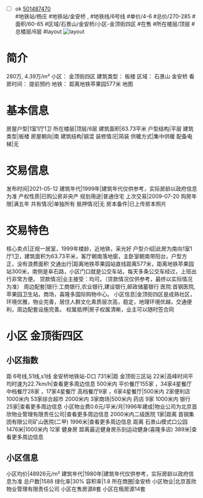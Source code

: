 - [ ] ok [501487470](https://bj.5i5j.com/ershoufang/501487470.html)  
 #地铁站/杨庄 #地铁站/金安桥 ,  #地铁线/6号线
#单价/4-6 #总价/270-285 #面积/60-65   #区域/石景山/金安桥/小区-金顶街四区 #在售 #所在楼层/顶层 #总楼层/6层 #layout 
![layout](http://image2a.5i5j.com/bdir/layout/cb3e5e4a5f324031b0151ffe4f88a89d.jpg_P5.jpg) 
# 简介 
 280万,  4.39万/m² 
小区： 金顶街四区
建筑类型： 板楼
区域： 石景山 金安桥
看房时间： 提前预约
地铁： 距离地铁苹果园577米 地图
# 基本信息 
 房屋户型|1室1厅1卫
所在楼层|顶层/6层
建筑面积|63.73平米
户型结构|平层
建筑类型|板楼
房屋朝向|南
建筑结构|钢混
装修情况|简装
供暖方式|集中供暖
配备电梯|无
# 交易信息 
 发布时间|2021-05-12
建筑年代|1999年|建筑年代仅供参考，实际房龄以政府信息为准
产权性质|已购公房非央产
规划用途|普通住宅
上次交易|2009-07-20
购房年限|满五年
共有情况|单独所有
抵押情况|无
房本备件|已上传房本照片
# 交易特色 
 核心卖点|正规一居室，1999年楼龄，近地铁，采光好
户型介绍|此房为南向1室1厅1卫，建筑面积为63.73平米，客厅朝南落地窗，主卧室朝南带阳台，户型方正，没有浪费面积
交通出行|距离地铁苹果园站直线距离577米，距离地铁苹果园站300米，南侧是阜石路，小区门口就是公交车站，每天多条公交车经过，上班出行非常方便。
贷款情况|业主接受：均可。（贷款情况仅供参考，最终以实际情况为准）
周边配套|银行:工商银行,农业银行,建设银行,邮政储蓄银行 医院:首钢医院,苹果园卫生站，商场，喜隆多国际购物中心。
小区信息|金顶街四区是成熟社区，环境优雅，物业完善，居住人群文化素质层次高，稳定，地理环境优越，交通便利，周边配套设施完善。
权属抵押|房子权属清晰，业主可以随时签合同
# 小区 金顶街四区
## 小区指数 
 距 6号线,S1线,s1线 金安桥地铁站-D口 731米|距 金顶街三区站 22米|高峰时间平均时速为22.7km/h|查看更多周边信息
500米内 平价餐厅155家 ，34家4星餐厅
中档餐厅28家 ，17家4星餐厅
高档餐厅9家 ，6家4星餐厅|500米内 2家便利店
1000米内 53家综合超市
2000米内 3家商场|500米内 药店 9家
1000米内 银行 25家|查看更多周边信息
小区物业费0.6元/平米/月|1996年建成|物业公司为北京首欣物业管理有限责任公司|查看更多周边信息
2000米内二级医院 1家|距离 首钢集团有限公司矿山医院(二甲)  1996米|查看更多周边信息
距离 石景山模式口公园 1476米|1000米内 12家 健身房
距离最近健身房乐刻运动健身(喜隆多店) 389米|查看更多周边信息
## 小区信息 
 小区均价|48926元/m²
建筑年代|1980年|建筑年代仅供参考，实际房龄以政府信息为准
总户数|1588
绿化率|30%
容积率|1.8
所在商圈|金安桥
小区物业|北京首欣物业管理有限责任公司
小区在售房源8套
小区在租房源14套
